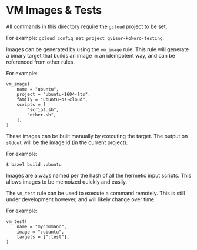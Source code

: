 # VM Images & Tests

All commands in this directory require the `gcloud` project to be set.

For example: `gcloud config set project gvisor-kokoro-testing`.

Images can be generated by using the `vm_image` rule. This rule will generate a
binary target that builds an image in an idempotent way, and can be referenced
from other rules.

For example:

```
vm_image(
    name = "ubuntu",
    project = "ubuntu-1604-lts",
    family = "ubuntu-os-cloud",
    scripts = [
        "script.sh",
        "other.sh",
    ],
)
```

These images can be built manually by executing the target. The output on
`stdout` will be the image id (in the current project).

For example:

```
$ bazel build :ubuntu
```

Images are always named per the hash of all the hermetic input scripts. This
allows images to be memoized quickly and easily.

The `vm_test` rule can be used to execute a command remotely. This is still
under development however, and will likely change over time.

For example:

```
vm_test(
    name = "mycommand",
    image = ":ubuntu",
    targets = [":test"],
)
```
